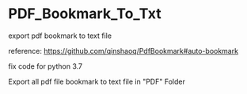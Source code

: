 # PDF_Bookmark_To_Txt
export pdf bookmark to text file

reference:
https://github.com/qinshaoq/PdfBookmark#auto-bookmark

fix code for python 3.7

Export all pdf file bookmark to text file in "PDF" Folder